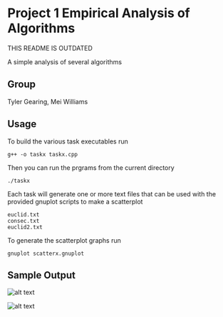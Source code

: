 # Project 1 Empirical Analysis of Algorithms

THIS README IS OUTDATED

A simple analysis of several algorithms


Group
-----

Tyler Gearing, Mei Williams


Usage
-----

To build the various task executables run
```
g++ -o taskx taskx.cpp
```

Then you can run the prgrams from the current directory
```
./taskx
```

Each task will generate one or more text files that can be used with the provided gnuplot scripts to make a scatterplot
```
euclid.txt
consec.txt
euclid2.txt
```

To generate the scatterplot graphs run
```
gnuplot scatterx.gnuplot
```


Sample Output
-----

![alt text](https://imgur.com/4uIfakw "Task 1")

![alt text](https://imgur.com/JqMPm9y "Task 2")

